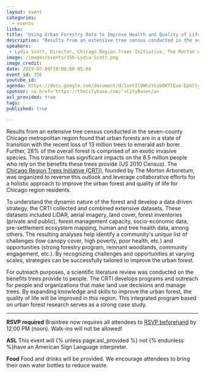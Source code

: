```yaml
---
layout: event
categories:
  - events
links: 
title: "Using Urban Forestry Data to Improve Health and Quality of Life in the Chicago Region"
description: "Results from an extensive tree census conducted in the seven-county Chicago metropolitan region found that urban forests are in a state of transition with the recent loss of 13 million trees to emerald ash borer. Further, 28% of the overall forest is comprised of an exotic invasive species. This transition has significant impacts on the 8.5 million people who rely on the benefits these trees provide (US 2010 Census). The Chicago Region Trees Initiative (CRTI), founded by The Morton Arboretum, was organized to reverse this outlook and leverage collaborative efforts for a holistic approach to improve the urban forest and quality of life for Chicago region residents."
speakers:
 - Lydia Scott, Director, Chicago Region Trees Initiative, The Morton Arboretum
image: /images/events/356-Lydia-Scott.png
image_credit:
date: 2019-07-09T18:00:00-05:00
event_id: 356
youtube_id: 
agenda: https://docs.google.com/document/d/1vntIl9WhzYXibOKTlEue-EpGllybVmXamjwaf3X4ZSY/edit?usp=sharing
sponsor: <a href='https://thecitybase.com/'>CityBase</a>
asl_provided: true
tags: 
published: true

---
```


Results from an extensive tree census conducted in the seven-county Chicago metropolitan region found that urban forests are in a state of transition with the recent loss of 13 million trees to emerald ash borer. Further, 28% of the overall forest is comprised of an exotic invasive species. This transition has significant impacts on the 8.5 million people who rely on the benefits these trees provide (US 2010 Census). The [Chicago Region Trees Initiative (CRTI)](http://chicagorti.org/), founded by The Morton Arboretum, was organized to reverse this outlook and leverage collaborative efforts for a holistic approach to improve the urban forest and quality of life for Chicago region residents. 

To understand the dynamic nature of the forest and develop a data driven strategy, the CRTI collected and combined extensive datasets. These datasets included LiDAR, aerial imagery, land cover, forest inventories (private and public), forest management capacity, socio-economic data, pre-settlement ecosystem mapping, human and tree health data, among others. The resulting analyses help identify a community's unique list of challenges (low canopy cover, high poverty, poor health, etc.) and opportunities (strong forestry program, remnant woodlands, community engagement, etc.). By recognizing challenges and opportunities at varying scales, strategies can be successfully tailored to improve the urban forest. 

For outreach purposes, a scientific literature review was conducted on the benefits trees provide to people. The CRTI develops programs and outreach for people and organizations that make land use decisions and manage trees. By expanding knowledge and skills to improve the urban forest, the quality of life will be improved in this region. This integrated program based on urban forest research serves as a strong case study.


---

**RSVP required** Braintree now requires all attendees to [RSVP beforehand]({{site.rsvp_url}}) by 12:00 PM (noon). Walk-ins will not be allowed!

**ASL** This event will {% unless page.asl_provided %} not {% endunless %}have an American Sign Language interpreter.

**Food** Food and drinks will be provided. We encourage attendees to bring their own water bottles to reduce waste.
